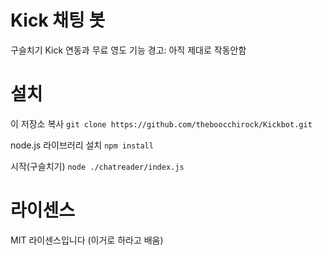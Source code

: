 # Kick 채팅 봇
구슬치기 Kick 연동과 무료 영도 기능
경고: 아직 제대로 작동안함

# 설치

이 저장소 복사
`git clone https://github.com/theboocchirock/Kickbot.git`

node.js 라이브러리 설치
`npm install`

시작(구슬치기)
`node ./chatreader/index.js`

# 라이센스
MIT 라이센스입니다 (이거로 하라고 배움)
